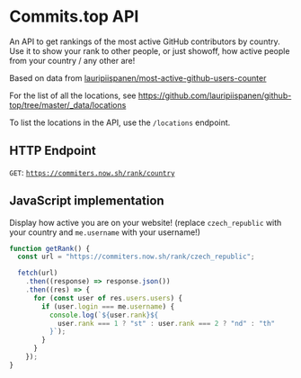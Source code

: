 # Commits.top API
An API to get rankings of the most active GitHub contributors by country. Use it to show your rank to other people, or just showoff, how active people from your country / any other are!

Based on data from [lauripiispanen/most-active-github-users-counter](https://github.com/lauripiispanen/most-active-github-users-counter)

For the list of all the locations, see https://github.com/lauripiispanen/github-top/tree/master/_data/locations

To list the locations in the API, use the `/locations` endpoint.

## HTTP Endpoint
`GET`: [`https://commiters.now.sh/rank/country`](https://commiters.now.sh/rank/country)

## JavaScript implementation
Display how active you are on your website! (replace `czech_republic` with your country and `me.username` with your username!)
```js
function getRank() {
  const url = "https://commiters.now.sh/rank/czech_republic";

  fetch(url)
    .then((response) => response.json())
    .then((res) => {
      for (const user of res.users.users) {
        if (user.login === me.username) {
          console.log(`${user.rank}${
            user.rank === 1 ? "st" : user.rank === 2 ? "nd" : "th"
          }`);
        }
      }
    });
}
```
